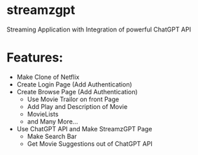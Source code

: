 # streamzgpt

Streaming Application with Integration of powerful ChatGPT API

# Features:

- Make Clone of Netflix
- Create Login Page (Add Authentication)
- Create Browse Page (Add Authentication)
  - Use Movie Trailor on front Page
  - Add Play and Description of Movie
  - MovieLists
  - and Many More...
- Use ChatGPT API and Make StreamzGPT Page
  - Make Search Bar
  - Get Movie Suggestions out of ChatGPT API
